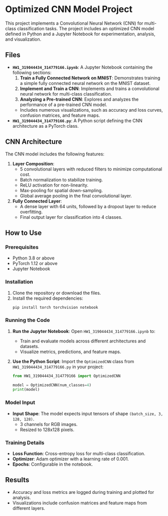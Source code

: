# Optimized CNN Model Project

This project implements a Convolutional Neural Network (CNN) for multi-class classification tasks. The project includes an optimized CNN model defined in Python and a Jupyter Notebook for experimentation, analysis, and visualization.

## Files

- **`HW1_319044434_314779166.ipynb`**: A Jupyter Notebook containing the following sections:
  1. **Train a Fully Connected Network on MNIST**: Demonstrates training a simple fully connected neural network on the MNIST dataset.
  2. **Implement and Train a CNN**: Implements and trains a convolutional neural network for multi-class classification.
  3. **Analyzing a Pre-trained CNN**: Explores and analyzes the performance of a pre-trained CNN model.
  - Includes numerous visualizations, such as accuracy and loss curves, confusion matrices, and feature maps.
- **`HW1_319044434_314779166.py`**: A Python script defining the CNN architecture as a PyTorch class.

## CNN Architecture

The CNN model includes the following features:

1. **Layer Composition**:
   - 5 convolutional layers with reduced filters to minimize computational cost.
   - Batch normalization to stabilize training.
   - ReLU activation for non-linearity.
   - Max-pooling for spatial down-sampling.
   - Global average pooling in the final convolutional layer.
2. **Fully Connected Layer**:
   - A dense layer with 64 units, followed by a dropout layer to reduce overfitting.
   - Final output layer for classification into 4 classes.

## How to Use

### Prerequisites

- Python 3.8 or above
- PyTorch 1.12 or above
- Jupyter Notebook

### Installation

1. Clone the repository or download the files.
2. Install the required dependencies:
   ```bash
   pip install torch torchvision notebook
   ```

### Running the Code

1. **Run the Jupyter Notebook**:
   Open `HW1_319044434_314779166.ipynb` to:
   - Train and evaluate models across different architectures and datasets.
   - Visualize metrics, predictions, and feature maps.

2. **Use the Python Script**:
   Import the `OptimizedCNN` class from `HW1_319044434_314779166.py` in your project:
   ```python
   from HW1_319044434_314779166 import OptimizedCNN

   model = OptimizedCNN(num_classes=4)
   print(model)
   ```

### Model Input

- **Input Shape**: The model expects input tensors of shape `(batch_size, 3, 128, 128)`.
  - 3 channels for RGB images.
  - Resized to 128x128 pixels.

### Training Details

- **Loss Function**: Cross-entropy loss for multi-class classification.
- **Optimizer**: Adam optimizer with a learning rate of 0.001.
- **Epochs**: Configurable in the notebook.

## Results

- Accuracy and loss metrics are logged during training and plotted for analysis.
- Visualizations include confusion matrices and feature maps from different layers.
